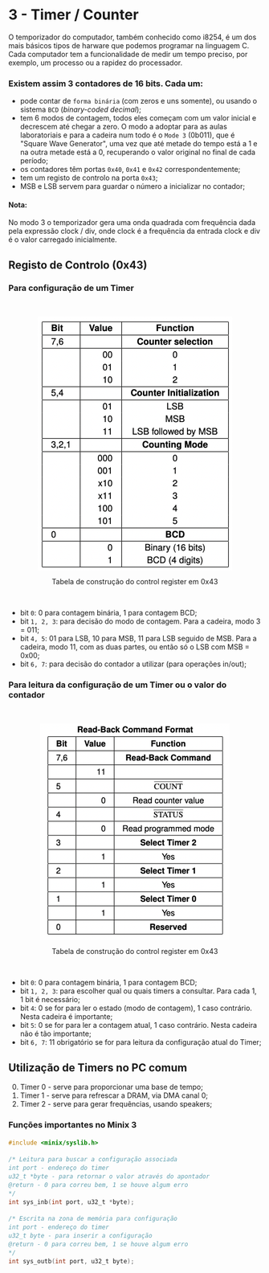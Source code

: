 # 3 - Timer / Counter

O temporizador do computador, também conhecido como i8254, é um dos mais básicos tipos de harware que podemos programar na linguagem C. <br>
Cada computador tem a funcionalidade de medir um tempo preciso, por exemplo, um processo ou a rapidez do processador. <br>

### Existem assim 3 contadores de 16 bits. Cada um:

- pode contar de `forma binária` (com zeros e uns somente), ou usando o sistema `BCD` (*binary-coded decimal*);
- tem 6 modos de contagem, todos eles começam com um valor inicial e decrescem até chegar a zero. O modo a adoptar para as aulas laboratoriais e para a cadeira num todo é o `Mode 3` (0b011), que é "Square Wave Generator", uma vez que até metade do tempo está a 1 e na outra metade está a 0, recuperando o valor original no final de cada período;
- os contadores têm portas `0x40`, `0x41` e `0x42` correspondentemente;
- tem um registo de controlo na porta `0x43`;
- MSB e LSB servem para guardar o número a inicializar no contador;

#### Nota:

No modo 3 o temporizador gera uma onda quadrada com frequência dada pela expressão clock / div, onde clock é a frequência da entrada clock e div é o valor carregado inicialmente.

## Registo de Controlo (0x43)

### Para configuração de um Timer

<br>
<p align = "center" >
<img    align = "center"
        src = "..//Images//ControlWord.png"
        alt = "control word"
        title = "control word"
/> </p>
<p align = "center">Tabela de construção do control register em 0x43</p>
<br>

- bit `0`: 0 para contagem binária, 1 para contagem BCD;
- bit `1, 2, 3`: para decisão do modo de contagem. Para a cadeira, modo 3 = 011;
- bit `4, 5`: 01 para LSB, 10 para MSB, 11 para LSB seguido de MSB. Para a cadeira, modo 11, com as duas partes, ou então só o LSB com MSB = 0x00;
- bit `6, 7`: para decisão do contador a utilizar (para operações in/out);

### Para leitura da configuração de um Timer ou o valor do contador

<br>
<p align = "center" >
<img    align = "center"
        src = "..//Images//ControlWord2.png"
        alt = "control word"
        title = "control word"
/> </p>
<p align = "center">Tabela de construção do control register em 0x43</p>
<br>

- bit `0`: 0 para contagem binária, 1 para contagem BCD;
- bit `1, 2, 3`: para escolher qual ou quais timers a consultar. Para cada 1, 1 bit é necessário;
- bit `4`: 0 se for para ler o estado (modo de contagem), 1 caso contrário. Nesta cadeira é importante;
- bit `5`: 0 se for para ler a contagem atual, 1 caso contrário. Nesta cadeira não é tão importante;
- bit `6, 7`: 11 obrigatório se for para leitura da configuração atual do Timer;

## Utilização de Timers no PC comum

0. Timer 0 - serve para proporcionar uma base de tempo;
1. Timer 1 - serve para refrescar a DRAM, via DMA canal 0;
2. Timer 2 - serve para gerar frequências, usando speakers;

### Funções importantes no Minix 3

```c
#include <minix/syslib.h>

/* Leitura para buscar a configuração associada
int port - endereço do timer
u32_t *byte - para retornar o valor através do apontador
@return - 0 para correu bem, 1 se houve algum erro
*/
int sys_inb(int port, u32_t *byte);

/* Escrita na zona de memória para configuração
int port - endereço do timer
u32_t byte - para inserir a configuração
@return - 0 para correu bem, 1 se houve algum erro
*/
int sys_outb(int port, u32_t byte);
```
